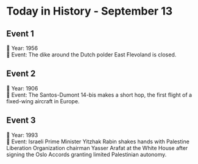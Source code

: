 # Today in History - September 13

## Event 1
📅 Year: 1956  
📝 Event: The dike around the Dutch polder East Flevoland is closed.

## Event 2
📅 Year: 1906  
📝 Event: The Santos-Dumont 14-bis makes a short hop, the first flight of a fixed-wing aircraft in Europe.

## Event 3
📅 Year: 1993  
📝 Event: Israeli Prime Minister Yitzhak Rabin shakes hands with Palestine Liberation Organization chairman Yasser Arafat at the White House after signing the Oslo Accords granting limited Palestinian autonomy.

